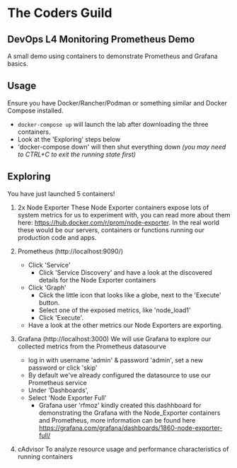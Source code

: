 # The Coders Guild
## DevOps L4 Monitoring Prometheus Demo

A small demo using containers to demonstrate Prometheus and Grafana basics.


## Usage
Ensure you have Docker/Rancher/Podman or something similar and Docker Compose installed.
  - `docker-compose up` will launch the lab after downloading the three containers.
  - Look at the 'Exploring' steps below
  - 'docker-compose down' will then shut everything down *(you may need to CTRL+C to exit the running state first)*


## Exploring
You have just launched 5 containers!

1) 2x Node Exporter
    These Node Exporter containers expose lots of system metrics for us to experiment with, you can read more about them here: https://hub.docker.com/r/prom/node-exporter.
    In the real world these would be our servers, containers or functions running our production code and apps.

2) Prometheus (http://localhost:9090/)
    - Click 'Service'
        - Click 'Service Discovery' and have a look at the discovered details for the Node Exporter containers
    - Click 'Graph' 
        - Click the little icon that looks like a globe, next to the 'Execute' button.
        - Select one of the exposed metrics, like 'node_load1' 
        - Click 'Execute'. 
    - Have a look at the other metrics our Node Exporters are exporting.

3) Grafana (http://localhost:3000) 
    We will use Grafana to explore our collected metrics from the Prometheus datasourve
    - log in with username 'admin' & password 'admin', set a new password or click 'skip'
    - By default we've already configured the datasource to use our Prometheus service
    - Under 'Dashboards',
    - Select 'Node Exporter Full'
        - Grafana user 'rfmoz' kindly created this dashhboard for demonstrating the Grafana with the Node_Exporter containers and Prometheus, more information can be found here https://grafana.com/grafana/dashboards/1860-node-exporter-full/
4) cAdvisor 
To analyze resource usage and performance characteristics of running containers 
